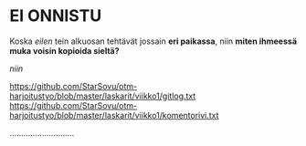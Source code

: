 # EI ONNISTU

Koska *eilen* tein alkuosan tehtävät jossain **eri paikassa**, niin **miten ihmeessä muka voisin kopioida sieltä?**


_niin_

https://github.com/StarSovu/otm-harjoitustyo/blob/master/laskarit/viikko1/gitlog.txt
https://github.com/StarSovu/otm-harjoitustyo/blob/master/laskarit/viikko1/komentorivi.txt

............................
